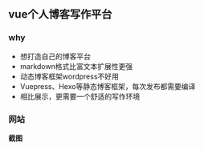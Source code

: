 ## vue个人博客写作平台

### why

+ 想打造自己的博客平台
+ markdown格式比富文本扩展性更强
+ 动态博客框架wordpress不好用
+ Vuepress、Hexo等静态博客框架，每次发布都需要编译
+ 相比展示，更需要一个舒适的写作环境

### 网站

**截图**

